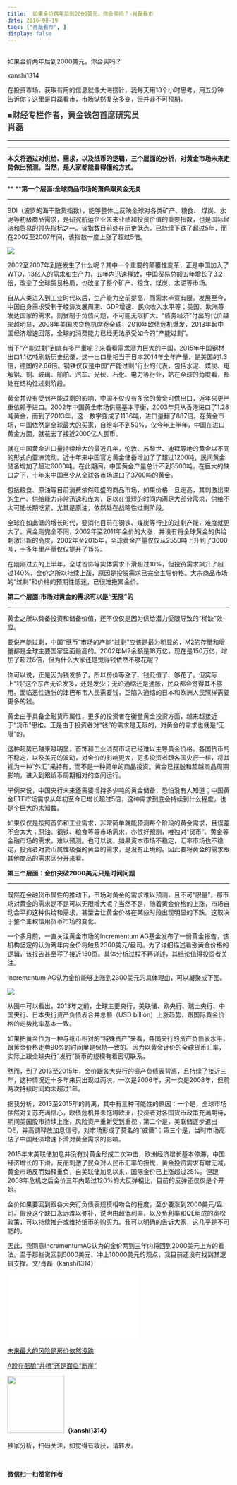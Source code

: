 ```yaml
---
title:  如果金价两年后到2000美元，你会买吗？-肖磊看市
date: 2016-08-19
tags: ["肖磊看市", ]
display: false
---
```



## 



如果金价两年后到2000美元，你会买吗？




kanshi1314




在投资市场，获取有用的信息就像大海捞针，我每天用18个小时思考，用五分钟告诉你；这里是肖磊看市，市场纵然复杂多变，但并非不可预期。


**<strong style="max-width: 100%; color: rgb(62, 62, 62); white-space: pre-wrap; font-family: 宋体; font-size: 18px; text-align: justify; line-height: 1.6; text-indent: 40px; box-sizing: border-box !important; word-wrap: break-word !important; background-color: rgb(255, 255, 255);">■财经专栏作者，黄金钱包首席研究员 肖磊**</strong>

****

****

**本文将通过对供给、需求，以及纸币的逻辑，三个层面的分析，对黄金市场未来走势做出预测。当然，是大家都能看得懂的方式。**

****

**&nbsp;****第一个层面:全球商品市场的萧条跟黄金无关**

****

BDI（波罗的海干散货指数），能够整体上反映全球对各类矿产、粮食、 煤炭、水泥等初级商品需求，是研究航运企业未来业绩和投资价值的重要指数，也是国际经济和贸易的领先指标之一。该指数目前处在历史低点，已持续下跌了超过5年，而在2002至2007年间，该指数一度上涨了超过5倍。

<img data-s="300,640" data-type="png" src="http://mmbiz.qpic.cn/mmbiz_png/rIYcHn0KrPRFKbkXvCvIHPp0uAMMDD6mqqdTzW6JW6uUUJVkEHE0j7ISVxGMHBKGPKbRHA0hPodm6buNlnCGeg/0?wx_fmt=png" data-ratio="0.5620985010706638" data-w="934"/>

2002至2007年到底发生了什么呢？其中一个重要的颠覆性变革，正是中国加入了WTO，13亿人的需求和生产力，五年内迅速释放，中国贸易总额五年增长了3.2倍，改变了全球贸易格局，也改变了整个矿产、粮食、煤炭、水泥等市场。



自从人类进入到工业时代以后，生产能力空前提高，而需求毕竟有限。发展至今，中国自身需求受制于经济发展周期、GDP增速、民众收入水平等；美国、欧洲等发达国家的需求，则受制于负债问题，不可能无限扩大。“债务经济”付出的代价越来越明显，2008年美国次贷危机席卷全球，2010年欧债危机爆发，2013年起中国经济增速回落，全球的消费能力已经无法承受如今的“产能过剩”。



当下“产能过剩”到底有多严重呢？来看看需求潜力巨大的中国，2015年中国钢材出口1.1亿吨刷新历史纪录，这一出口量相当于日本2014年全年产量，是美国的1.3倍，德国的2.66倍。钢铁仅仅是中国“产能过剩”行业的代表，包括水泥、煤炭、电解铝、铜、玻璃、船舶、汽车、光伏、石化、电力等行业，站在全球的角度看，都处在结构性过剩阶段。



黄金并没有受到产能过剩的影响，中国不仅没有多余的黄金可供出口，近年来更严重依赖于进口。2002年中国黄金市场供需基本平衡，2003年只从香港进口了1.28吨黄金，而到了2013年，这一数字变成了1136吨，进口量翻了887倍。在黄金市场，中国依然是全球最大的买家，自给率不到50%，仅今年上半年，中国在进口黄金方面，就花去了接近2000亿人民币。



就在中国黄金进口量持续增大的最近几年，伦敦、苏黎世、迪拜等地的黄金以不同的形式向亚洲流动。近十年来中国官方黄金储备增加了了超过1200吨，民间黄金储备增加了超过6000吨。在此期间，中国黄金产量总计不到3500吨，在巨大的缺口之下，十年来中国至少从全球各市场进口了3700吨的黄金。



包括粮食、原油等目前消费依然旺盛的商品市场，如果价格一旦走高，其刺激出来的生产、供给能力非常迅速和庞大，足以在很短的时间内满足大部分需求，供给不太可能长期吃紧，尤其是原油，依然处在战略性过剩阶段。



全球在如此低的增长时代，要消化目前在钢铁、煤炭等行业的过剩产能，难度就更大了。黄金则完全不同，2002年至2011年金价的大涨，并没有将全球黄金的供给刺激出新的高度，2002年至2015年，全球黄金产量仅仅从2550吨上升到了3000吨，十多年里产量仅仅提升了15%。



在刚刚过去的上半年，全球首饰等实体需求下滑超过10%，但投资需求飙升了超过140%，金价之所以持续上涨，原因是投资需求已完全主导价格。大宗商品市场的“过剩”和价格的预期性低迷，已很难拖累金价。





**第二个层面:市场对黄金的需求可以是“无限”的**

****

黄金之所以具备投资和储备价值，还不仅仅是因为供给潜力受限导致的“稀缺”效应。



要说产能过剩，中国“纸币”市场的产能“过剩”应该是最为明显的，M2的存量和增量都是全球主要国家里面最高的。2002年M2余额是18万亿，现在是150万亿，增加了超过8倍，但为什么大家还是觉得钱依然不够花呢？



你可以说，正是因为钱发多了，所以房价等涨了、钱贬值了、够花了。但实际上“钱”这个东西无论发多，还是发少；无论通缩还是通胀，民众都会觉得其不够用。面临恶性通胀的津巴布韦人民需要钱，正陷入通缩的日本和欧洲人民照样需要更多的钱。



黄金由于具备金融货币属性，更多的投资者在衡量黄金投资方面，越来越接近于“货币”思维。正是由于投资者对“钱”的需求是无限的，对黄金的需求也就是“无限”的。



这种趋势已越来越明显，首饰和工业消费市场已经难以主导黄金价格。各国货币的不稳定，以及美元的波动，对金价的影响更大，更多投资者跟各国央行一样，将其视为一种“外汇”来持有，而不是一种简单的商品投资。黄金已摆脱和超越商品周期影响，进入到跟纸币周期相对的空间运行。



举例来说，中国央行未来还需要增持多少吨的黄金储备，恐怕没有人知道；中国黄金ETF市场需求从年初至今已增长超过5倍，这种需求到底会持续到什么程度，也是个巨大的未知数。

如果仅仅是按照首饰和工业需求，非常简单就能预测每个阶段的黄金需求，且误差不会太大；原油、钢铁、粮食等等市场需求，亦很好预测，唯独对“货币”、黄金等金融市场的需求，难以预测。也可以说，如果资本市场不稳定，汇率市场也不稳定，投资者对货币属性极强的黄金的需求，是没有止境的。因此要将黄金的需求跟其他商品的需求区分开来看。





**第三个层面：金价突破2000美元只是时间问题**

****

既然在金融货币属性的推动下，市场对黄金的需求难以预测，且不可“限量”，那市场对黄金的需求是不是可以无限增大呢？当然不是，随着黄金价格的上涨，市场自动会平抑这种供给和需求，甚至会让黄金价格在某些时段出现明显的下跌。这取决于整个主权信用货币市场的变化。



一个多月前，一直关注黄金市场的Incrementum AG基金发布了一份黄金报告，该机构坚定的认为两年内金价将触及2300美元/盎司。为了详细描述看涨黄金价格的逻辑，该报告甚至写了接近150页。具体分析过程不再详述，其结论值得投资者关注。



<a name="OLE_LINK2"></a><a name="OLE_LINK1">Incrementum AG</a>认为金价能够上涨到2300美元的具体理由，可以凝聚成下图。

<img data-s="300,640" data-type="png" src="http://mmbiz.qpic.cn/mmbiz_png/rIYcHn0KrPRFKbkXvCvIHPp0uAMMDD6mJUC6ic2hzia4jkGcVjOGkFtOa7wvvKl02LAQrZQiazbbu4q3fuVpibiaqDA/0?wx_fmt=png" data-ratio="0.572972972972973" data-w="925"/>

从图中可以看出，2013年之前，全球主要央行，美联储、欧央行、瑞士央行、中国央行、日本央行资产负债表合并总额（USD billion）上涨趋势，跟国际黄金价格的走势比率基本一致。



如果把黄金作为一种与纸币相对的“特殊资产”来看，各国央行的资产负债表水平，跟黄金价格走势90%的时间里是保持一致的。因为以黄金计价的全球货币汇率，实际上跟全球央行“发行”货币的规模有着密切联系。



然而，到了2013至2015年，金价跟各大央行的资产负债表背离，且持续了接近三年，这种情况近十多年来只出现过两次，一次是2006年，另一次是2008年，但前两次持续时间均未超过1年。



据我分析，2013至2015年的背离，其中有三种可能性的原因：一个是，全球市场依然对复苏充满信心，欧债危机并未拖垮欧洲，投资者对各国货币政策充满期待，期间美国股市持续上涨，风险资产重新受到重视；第二个是，美联储逐步退出QE，并高调释放加息信号，对市场形成了莫名的“威慑”；第三个是，当时市场高估了中国经济增速下滑对黄金需求的影响。



2015年末美联储加息并没有对黄金形成二次冲击，欧洲经济增长基本停滞，中国经济增长的下滑，反而刺激了民众对人民币汇率的担忧，黄金投资需求有增无减。黄金市场反而如释重负，自美联储加息以来，国际金价已上涨超过25%。但跟2008年危机之后金价三年内超过120%的大反弹相比，目前的反弹还仅仅是个开始。



金价如果要回到跟各大央行负债表规模相吻合的程度，至少要涨到2000美元/盎司。假设这个缺口永远难以弥补，说明由超低利率，以及负利率和QE组成的宽松政策，可以持续推升或维持纸币的购买力。我可以明确的告诉大家，这几乎是不可能的。



因此，我同意IncrementumAG认为的金价两到三年内将回到2000美元上方的看法。至于那些说回到5000美元、冲上10000美元的观点，我目前还没有找到其逻辑支撑。文/肖磊（kanshi1314）



<iframe scrolling="no" frameborder="0" class="vote_iframe js_editor_vote_card" data-display-style="height: 199px;" data-display-src="/cgi-bin/readtemplate?t=vote/vote-new_tmpl&amp;__biz=MjM5MDU4MjY2MA==&amp;supervoteid=4480900&amp;token=1624702838&amp;lang=zh_CN" src="/mp/newappmsgvote?action=show&amp;__biz=MjM5MDU4MjY2MA==&amp;supervoteid=4480900#wechat_redirect" data-supervoteid="4480900" allowfullscreen=""></iframe>



[未来最大的风险是房价依然没跌](http://mp.weixin.qq.com/s?__biz=MjM5MDU4MjY2MA==&amp;mid=2652854036&amp;idx=1&amp;sn=7149f755e46f90244d419b8bcb1c31e2&amp;scene=21#wechat_redirect)



[A股在酝酿“井喷”还是面临“断崖”](http://mp.weixin.qq.com/s?__biz=MjM5MDU4MjY2MA==&amp;mid=2652854025&amp;idx=1&amp;sn=8f389bb4d5b2091cb64f79e46db1be9f&amp;scene=21#wechat_redirect)





<img data-s="300,640" data-type="png" data-ratio="1" data-w="129" width="129px" width="129px" src="http://mmbiz.qpic.cn/mmbiz/rIYcHn0KrPQ4nqiakSpAnZPNSBYdTtpdCELmtbN8iasCKX0AXDKwVJIq1gWcaGVbdt83BgU9ibs9W4vKo34H3ZOBw/640?" style="box-sizing: border-box !important; word-wrap: break-word !important; visibility: visible !important; width: 129px !important;"/>**（kanshi1314）**

 独家分析，扫码关注，如觉得有收获，请转发。



&nbsp;




**微信扫一扫赞赏作者**